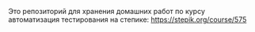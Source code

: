 Это репозиторий для хранения домашних работ по курсу автоматизация тестирования на степике: https://stepik.org/course/575